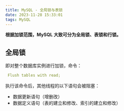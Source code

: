 ```yaml
---
title: MySQL - 全局锁与表锁
date: 2023-11-28 15:33:01
tags: MySQL
---
```


**根据加锁范围，MySQL 大致可分为全局锁、表锁和行锁。**

## 全局锁

即对整个数据库实例进行加锁，命令：

```yaml
 Flush tables with read;
```
     
执行该命令后，其他线程的以下语句会被阻塞：

 - 数据更新语句（增删改）
 - 数据定义语句（表的建立和修改、索引的建立和修改）
 > 
<!--stackedit_data:
eyJoaXN0b3J5IjpbLTkyMDg5NDE2NSwtMjk0ODAyNDksLTYwOD
U0NzgzNywxMDQ2MTEzNjM3LDEyNTE0Mzc0MzYsMjA2ODg0Njk3
NSwtNTE0MDk2ODMxLDE5OTEwNDM0MjcsLTE5NDM0NjU1MzYsLT
EzNjk0NDYzMTAsLTUwMTAzMDg2MF19
-->